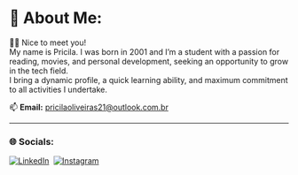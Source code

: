 # 💫 About Me:
👩🏻 Nice to meet you!  
My name is Pricila. I was born in 2001 and I’m a student with a passion for reading, movies, and personal development, seeking an opportunity to grow in the tech field.  
I bring a dynamic profile, a quick learning ability, and maximum commitment to all activities I undertake.  

📫 **Email:** pricilaoliveiras21@outlook.com.br  

---

### 🌐 Socials:
[![LinkedIn](https://img.shields.io/badge/LinkedIn-0077B5?style=for-the-badge&logo=linkedin&logoColor=white)](https://www.linkedin.com/in/pricilaoliveirarocha/)&nbsp;
[![Instagram](https://img.shields.io/badge/-Instagram-%23E4405F?style=for-the-badge&logo=instagram&logoColor=white)](https://www.instagram.com/pricilaoliveirarocha/)&nbsp;
